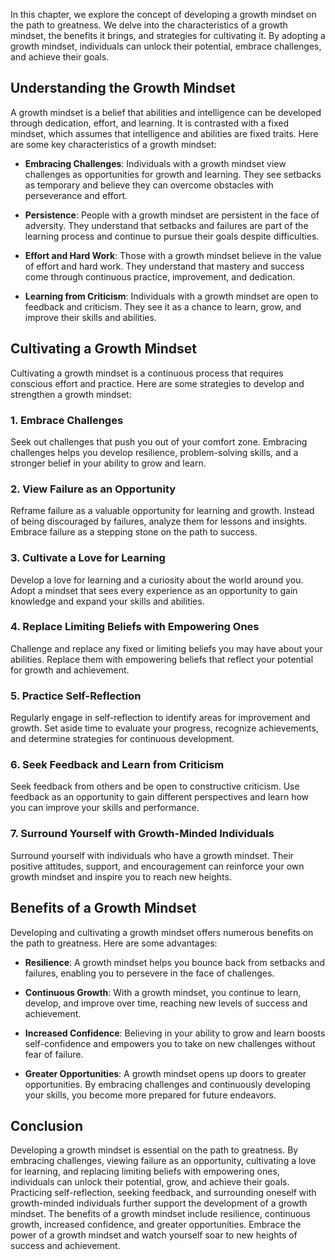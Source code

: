 
In this chapter, we explore the concept of developing a growth mindset on the path to greatness. We delve into the characteristics of a growth mindset, the benefits it brings, and strategies for cultivating it. By adopting a growth mindset, individuals can unlock their potential, embrace challenges, and achieve their goals.

Understanding the Growth Mindset
--------------------------------

A growth mindset is a belief that abilities and intelligence can be developed through dedication, effort, and learning. It is contrasted with a fixed mindset, which assumes that intelligence and abilities are fixed traits. Here are some key characteristics of a growth mindset:

* **Embracing Challenges**: Individuals with a growth mindset view challenges as opportunities for growth and learning. They see setbacks as temporary and believe they can overcome obstacles with perseverance and effort.

* **Persistence**: People with a growth mindset are persistent in the face of adversity. They understand that setbacks and failures are part of the learning process and continue to pursue their goals despite difficulties.

* **Effort and Hard Work**: Those with a growth mindset believe in the value of effort and hard work. They understand that mastery and success come through continuous practice, improvement, and dedication.

* **Learning from Criticism**: Individuals with a growth mindset are open to feedback and criticism. They see it as a chance to learn, grow, and improve their skills and abilities.

Cultivating a Growth Mindset
----------------------------

Cultivating a growth mindset is a continuous process that requires conscious effort and practice. Here are some strategies to develop and strengthen a growth mindset:

### 1. Embrace Challenges

Seek out challenges that push you out of your comfort zone. Embracing challenges helps you develop resilience, problem-solving skills, and a stronger belief in your ability to grow and learn.

### 2. View Failure as an Opportunity

Reframe failure as a valuable opportunity for learning and growth. Instead of being discouraged by failures, analyze them for lessons and insights. Embrace failure as a stepping stone on the path to success.

### 3. Cultivate a Love for Learning

Develop a love for learning and a curiosity about the world around you. Adopt a mindset that sees every experience as an opportunity to gain knowledge and expand your skills and abilities.

### 4. Replace Limiting Beliefs with Empowering Ones

Challenge and replace any fixed or limiting beliefs you may have about your abilities. Replace them with empowering beliefs that reflect your potential for growth and achievement.

### 5. Practice Self-Reflection

Regularly engage in self-reflection to identify areas for improvement and growth. Set aside time to evaluate your progress, recognize achievements, and determine strategies for continuous development.

### 6. Seek Feedback and Learn from Criticism

Seek feedback from others and be open to constructive criticism. Use feedback as an opportunity to gain different perspectives and learn how you can improve your skills and performance.

### 7. Surround Yourself with Growth-Minded Individuals

Surround yourself with individuals who have a growth mindset. Their positive attitudes, support, and encouragement can reinforce your own growth mindset and inspire you to reach new heights.

Benefits of a Growth Mindset
----------------------------

Developing and cultivating a growth mindset offers numerous benefits on the path to greatness. Here are some advantages:

* **Resilience**: A growth mindset helps you bounce back from setbacks and failures, enabling you to persevere in the face of challenges.

* **Continuous Growth**: With a growth mindset, you continue to learn, develop, and improve over time, reaching new levels of success and achievement.

* **Increased Confidence**: Believing in your ability to grow and learn boosts self-confidence and empowers you to take on new challenges without fear of failure.

* **Greater Opportunities**: A growth mindset opens up doors to greater opportunities. By embracing challenges and continuously developing your skills, you become more prepared for future endeavors.

Conclusion
----------

Developing a growth mindset is essential on the path to greatness. By embracing challenges, viewing failure as an opportunity, cultivating a love for learning, and replacing limiting beliefs with empowering ones, individuals can unlock their potential, grow, and achieve their goals. Practicing self-reflection, seeking feedback, and surrounding oneself with growth-minded individuals further support the development of a growth mindset. The benefits of a growth mindset include resilience, continuous growth, increased confidence, and greater opportunities. Embrace the power of a growth mindset and watch yourself soar to new heights of success and achievement.
